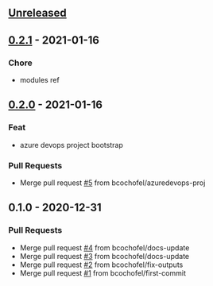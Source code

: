 <a name="unreleased"></a>
## [Unreleased]


<a name="0.2.1"></a>
## [0.2.1] - 2021-01-16
### Chore
- modules ref


<a name="0.2.0"></a>
## [0.2.0] - 2021-01-16
### Feat
- azure devops project bootstrap

### Pull Requests
- Merge pull request [#5](https://github.com/bcochofel/terraform-azuredevops-project/issues/5) from bcochofel/azuredevops-proj


<a name="0.1.0"></a>
## 0.1.0 - 2020-12-31
### Pull Requests
- Merge pull request [#4](https://github.com/bcochofel/terraform-azuredevops-project/issues/4) from bcochofel/docs-update
- Merge pull request [#3](https://github.com/bcochofel/terraform-azuredevops-project/issues/3) from bcochofel/docs-update
- Merge pull request [#2](https://github.com/bcochofel/terraform-azuredevops-project/issues/2) from bcochofel/fix-outputs
- Merge pull request [#1](https://github.com/bcochofel/terraform-azuredevops-project/issues/1) from bcochofel/first-commit


[Unreleased]: https://github.com/bcochofel/terraform-azuredevops-project/compare/0.2.1...HEAD
[0.2.1]: https://github.com/bcochofel/terraform-azuredevops-project/compare/0.2.0...0.2.1
[0.2.0]: https://github.com/bcochofel/terraform-azuredevops-project/compare/0.1.0...0.2.0
